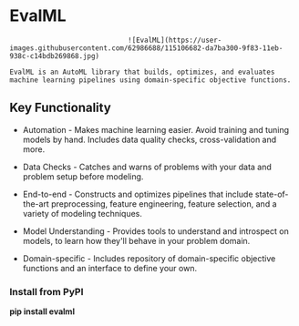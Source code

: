 # EvalML

                                 ![EvalML](https://user-images.githubusercontent.com/62986688/115106682-da7ba300-9f83-11eb-938c-c14bdb269868.jpg)
    
    EvalML is an AutoML library that builds, optimizes, and evaluates machine learning pipelines using domain-specific objective functions.
    
## Key Functionality

* Automation - Makes machine learning easier. Avoid training and tuning models by hand. Includes data quality checks, cross-validation and more.

* Data Checks - Catches and warns of problems with your data and problem setup before modeling.

* End-to-end - Constructs and optimizes pipelines that include state-of-the-art preprocessing, feature engineering, feature selection, and a variety of modeling techniques.

* Model Understanding - Provides tools to understand and introspect on models, to learn how they'll behave in your problem domain.

* Domain-specific - Includes repository of domain-specific objective functions and an interface to define your own.

### Install from PyPI

**pip install evalml**

